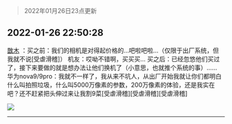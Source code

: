 > 2022年01月26日23点更新
<link rel="stylesheet" href="https://cdn.jsdelivr.net/gh/taotie6/sampleJSON@main/css/photo_show.css">
<meta name="referrer" content="no-referrer" />


 ## 2022-01-26 22:50:28 

 [㪚木](https://www.coolapk.com/feed/33119982?shareKey=ZThiZTFkZjk0NTA0NjFmMTYxNWY~) ：买之前：我们的相机是对得起价格的…吧啦吧啦…（仅限于出厂系统，但我就不说[受虐滑稽]）
机友：哎呦不错啊，买买买…
买之后：已经忽悠他们买过了，接下来要做的就是想办法让他们换机了（小意思，也就推个系统的事）……
华为nova9/9pro：我就不一样了，我从来不坑人<!--break-->，从出厂开始我就让你们都明白什么叫拍照垃圾，什么叫5000万像素的参数，200万像素的体验，还是我实在吧？还不赶紧把头伸过来让我割9菜[受虐滑稽][受虐滑稽][受虐滑稽] 

<div class="album">
<img class="img-item" src="http://image.coolapk.com/feed/2019/0515/09/1081091_3748_1897@180x122.gif" />
</div>

 ------- 

